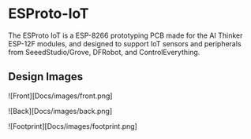 # ESProto-IoT
The ESProto IoT is a ESP-8266 prototyping PCB made for the AI Thinker ESP-12F modules, and designed to support IoT sensors and peripherals from SeeedStudio/Grove, DFRobot, and ControlEverything.

## Design Images

![Front][Docs/images/front.png]

![Back][Docs/images/back.png]

![Footprint][Docs/images/footprint.png]
